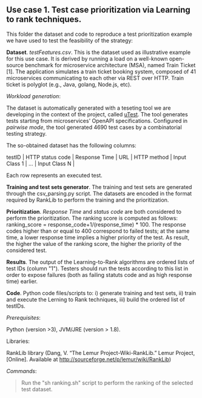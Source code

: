
## Use case 1. Test case prioritization via Learning to rank techniques. 

This folder the dataset and code to reproduce a test prioritization example we have used to test the feasibility of the strategy: 

**Dataset**. *testFeatures.csv*. This is the dataset used as illustrative example for this use case. It is derived by running a load on a well-known open-source benchmark for microservice  architecture (MSA), named Train Ticket [1].  The application simulates a train ticket booking system, composed of 41 microservices communicating to each other via REST over HTTP. Train ticket is  polyglot (e.g., Java, golang, Node.js, etc). 

*Workload generation*: 

The dataset is automatically generated with a teseting tool we are developing in the context of the project, called [uTest](https://github.com/uDEVOPS2020/uTest). The tool generates tests starting from microservices' OpenAPI specifications. Configured in *pairwise mode*, the tool generated 4690 test cases by a combinatorial testing strategy. 

The so-obtained dataset has the following columns: 

testID | HTTP status code | Response Time | URL | HTTP method | Input Class 1 | ... | Input Class N |

Each row represents an executed test. 

**Training and test sets generator**. The training and test sets are generated through the csv_parsing.py script. The datasets are encoded in the format required by RankLib to perform the training and the prioritization.

**Prioritization**. *Response Time* and *status code* are both considered to perform the prioritization. The ranking score is computed as follows: ranking_score = response_code+1/(response_time) * 100. The response codes higher than or equal to 400 correspond to failed tests; at the same time, a lower  response time implies a higher  priority of the test. As result, the higher the value of the ranking score, the higher the priority of the considered test.

**Results**. The output of the Learning-to-Rank algorithms are ordered lists of test IDs (column "1"). Testers should run the tests according to this list in order to expose failures (both as failing statuts code and as high response time) earlier. 

**Code**. Python code files/scripts to: i) generate training and test sets, ii) train and execute the Lerning to Rank techniques, iii) build the ordered list of testIDs. 

*Prerequisites*: 

Python (version >3), JVM/JRE (version > 1.8). 

Libraries: 

RankLib library (Dang, V. “The Lemur Project-Wiki-RankLib.” Lemur Project,[Online]. Available at http://sourceforge.net/p/lemur/wiki/RankLib)


*Commands*: 

>  Run the "sh ranking.sh" script to perform the ranking of the selected test dataset.

